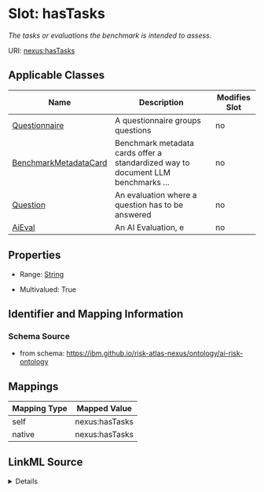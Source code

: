 

# Slot: hasTasks


_The tasks or evaluations the benchmark is intended to assess._





URI: [nexus:hasTasks](https://ibm.github.io/risk-atlas-nexus/ontology/hasTasks)



<!-- no inheritance hierarchy -->





## Applicable Classes

| Name | Description | Modifies Slot |
| --- | --- | --- |
| [Questionnaire](Questionnaire.md) | A questionnaire groups questions |  no  |
| [BenchmarkMetadataCard](BenchmarkMetadataCard.md) | Benchmark metadata cards offer a standardized way to document LLM benchmarks ... |  no  |
| [Question](Question.md) | An evaluation where a question has to be answered |  no  |
| [AiEval](AiEval.md) | An AI Evaluation, e |  no  |







## Properties

* Range: [String](String.md)

* Multivalued: True





## Identifier and Mapping Information







### Schema Source


* from schema: https://ibm.github.io/risk-atlas-nexus/ontology/ai-risk-ontology




## Mappings

| Mapping Type | Mapped Value |
| ---  | ---  |
| self | nexus:hasTasks |
| native | nexus:hasTasks |




## LinkML Source

<details>
```yaml
name: hasTasks
description: The tasks or evaluations the benchmark is intended to assess.
from_schema: https://ibm.github.io/risk-atlas-nexus/ontology/ai-risk-ontology
rank: 1000
alias: hasTasks
domain_of:
- AiEval
- BenchmarkMetadataCard
range: string
multivalued: true
inlined: false

```
</details>